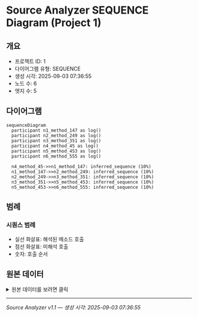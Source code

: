 # Source Analyzer SEQUENCE Diagram (Project 1)

## 개요
- 프로젝트 ID: 1
- 다이어그램 유형: SEQUENCE
- 생성 시각: 2025-09-03 07:36:55
- 노드 수: 6
- 엣지 수: 5

## 다이어그램

```mermaid
sequenceDiagram
  participant n1_method_147 as log()
  participant n2_method_249 as log()
  participant n3_method_351 as log()
  participant n4_method_45 as log()
  participant n5_method_453 as log()
  participant n6_method_555 as log()

  n4_method_45->>n1_method_147: inferred_sequence (10%)
  n1_method_147->>n2_method_249: inferred_sequence (10%)
  n2_method_249->>n3_method_351: inferred_sequence (10%)
  n3_method_351->>n5_method_453: inferred_sequence (10%)
  n5_method_453->>n6_method_555: inferred_sequence (10%)
```

## 범례

### 시퀀스 범례
- 실선 화살표: 해석된 메소드 호출
- 점선 화살표: 미해석 호출
- 숫자: 호출 순서

## 원본 데이터

<details>
<summary>원본 데이터를 보려면 클릭</summary>

노드 목록 (6)
```json
  method:45: log() (method)
  method:147: log() (method)
  method:249: log() (method)
  method:351: log() (method)
  method:453: log() (method)
  method:555: log() (method)
```

엣지 목록 (5)
```json
  method:45 -> method:147 (inferred_sequence)
  method:147 -> method:249 (inferred_sequence)
  method:249 -> method:351 (inferred_sequence)
  method:351 -> method:453 (inferred_sequence)
  method:453 -> method:555 (inferred_sequence)
```

</details>

---
*Source Analyzer v1.1 — 생성 시각: 2025-09-03 07:36:55*